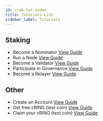 ```yaml
---
id: crab-tut-index
title: Tutorials List
sidebar_label: Tutorials
---
```

## Staking
- Become a Nominator [View Guide](crab-tut-nominator)
- Run a Node [View Guide](crab-tut-node)
- Become a Validator [View Guide](crab-tut-validator)
- Participate in Governance [View Guide](crab-tut-governance)
- Become a Relayer [View Guide](crab-tut-relayer)

## Other
- Create an Account [View Guide](crab-tut-account)
- Get free cRING (test coin) [View Guide](crab-tut-get-free-cring)
- Claim your cRING (test coin) [View Guide](crab-tut-claim-cring)
